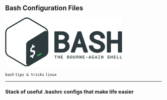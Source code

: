## Bash Configuration Files

![Bash Logo](bash-logo-web.png)

`bash` `tips & tricks` `linux`

--------

### Stack of useful .bashrc configs that make life easier

